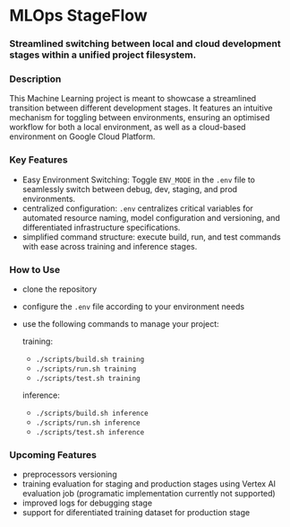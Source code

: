 # MLOps StageFlow
### Streamlined switching between local and cloud development stages within a unified project filesystem.

### Description
This Machine Learning project is meant to showcase a streamlined transition
between different development stages. It features an intuitive mechanism for
toggling between environments, ensuring an optimised workflow for both a local
environment, as well as a cloud-based environment on Google Cloud Platform.

### Key Features
- Easy Environment Switching: Toggle `ENV_MODE` in the `.env` file to seamlessly
switch between debug, dev, staging, and prod environments.
- centralized configuration: `.env` centralizes critical variables for automated
  resource naming, model configuration and versioning, and differentiated
  infrastructure specifications.
- simplified command structure: execute build, run, and test commands with ease
  across training and inference stages.

### How to Use
- clone the repository
- configure the `.env` file according to your environment needs
- use the following commands to manage your project:

  training:
  - `./scripts/build.sh training`
  - `./scripts/run.sh training`
  - `./scripts/test.sh training`

  inference:
  - `./scripts/build.sh inference`
  - `./scripts/run.sh inference`
  - `./scripts/test.sh inference`

### Upcoming Features
  - preprocessors versioning
  - training evaluation for staging and production stages using Vertex AI
    evaluation job (programatic implementation currently not supported)
  - improved logs for debugging stage
  - support for diferentiated training dataset for production stage
